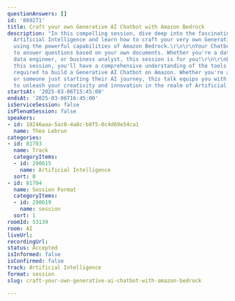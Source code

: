 ```yaml
---
questionAnswers: []
id: '869271'
title: Craft your own Generative AI Chatbot with Amazon Bedrock
description: "In this compelling session, dive deep into the fascinating world of
  Artificial Intelligence and learn how to craft your very own Generative AI Chatbot
  using the powerful capabilities of Amazon Bedrock.\r\n\r\nYour Chatbot will be able
  to answer questions based on your own documents. Whether you're a data scientist,
  data engineer, or business analyst, this session is for you!\r\n\r\nBy the end of
  this session, you'll have a comprehensive understanding of the tools and techniques
  required to build a Generative AI Chatbot on Amazon. Whether you're a seasoned developer
  or someone just starting their AI journey, this talk equips you with the skills
  to unleash your creativity and innovation in the realm of Artificial Intelligence."
startsAt: '2025-03-06T15:45:00'
endsAt: '2025-03-06T16:45:00'
isServiceSession: false
isPlenumSession: false
speakers:
- id: 10246aaa-5ac0-4a8c-b0f5-0c4d69e54ca1
  name: Theo Lebrun
categories:
- id: 81703
  name: Track
  categoryItems:
  - id: 290615
    name: Artificial Intelligence
  sort: 0
- id: 81704
  name: Session Format
  categoryItems:
  - id: 290619
    name: session
  sort: 1
roomId: 53139
room: AI
liveUrl:
recordingUrl:
status: Accepted
isInformed: false
isConfirmed: false
track: Artificial Intelligence
format: session
slug: craft-your-own-generative-ai-chatbot-with-amazon-bedrock

---
```

